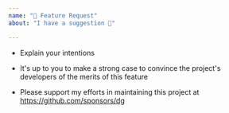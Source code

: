 ```yaml
---
name: "🚀 Feature Request"
about: "I have a suggestion 🙂"

---
```


- Explain your intentions

- It's up to you to make a strong case to convince the project's developers of the merits of this feature

- Please support my efforts in maintaining this project at https://github.com/sponsors/dg

